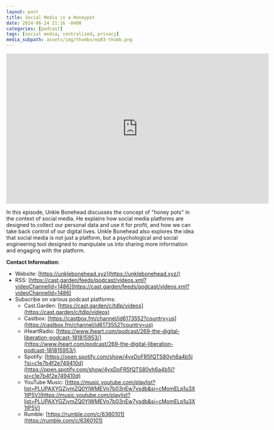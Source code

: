 ```yaml
---
layout: post
title: Social Media is a Honeypot
date: 2024-06-24 21:16 -0400
categories: [podcast]
tags: [social media, centralized, privacy]
media_subpath: assets/img/thumbs/ep03-thumb.png
---
```

<iframe title="TDLP -Social Media is  Honeypot" width="700" height="400" src="https://cast.garden/videos/embed/dbe37ad2-a70f-45be-b89c-e2ebb27faf67" frameborder="0" allowfullscreen="" sandbox="allow-same-origin allow-scripts allow-popups"></iframe>

In this episode, Unkle Bonehead discusses the concept of "honey pots" in the context of social media. He explains how social media platforms are designed to collect our personal data and use it for profit, and how we can take back control of our digital lives. Unkle Bonehead also explores the idea that social media is not just a platform, but a psychological and social engineering tool designed to manipulate us into sharing more information and engaging with the platform.

**Contact Information:**

- Website: [https://unklebonehead.xyz](https://unklebonehead.xyz/)
- RSS: [https://cast.garden/feeds/podcast/videos.xml?videoChannelId=1486](https://cast.garden/feeds/podcast/videos.xml?videoChannelId=1486)
- Subscribe on various podcast platforms:
  - Cast.Garden: [https://cast.garden/c/tdlp/videos](https://cast.garden/c/tdlp/videos)
  - Castbox: [https://castbox.fm/channel/id6173552?country=us](https://castbox.fm/channel/id6173552?country=us)
  - iHeartRadio: [https://www.iheart.com/podcast/269-the-digital-liberation-podcast-181815953/](https://www.iheart.com/podcast/269-the-digital-liberation-podcast-181815953/)
  - Spotify: [https://open.spotify.com/show/4yxDoFR5fQTS80yh6a4b5j?si=c1e7b4f2e749410d](https://open.spotify.com/show/4yxDoFR5fQTS80yh6a4b5j?si=c1e7b4f2e749410d)
  - YouTube Music: [https://music.youtube.com/playlist?list=PLUPAXYGZjvmZQ0YlWMEVn7b03nEw7vsdb&si=cMomELp1u3X1tP5V](https://music.youtube.com/playlist?list=PLUPAXYGZjvmZQ0YlWMEVn7b03nEw7vsdb&si=cMomELp1u3X1tP5V)
  - Rumble: [https://rumble.com/c/6360101](https://rumble.com/c/6360101)